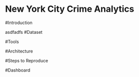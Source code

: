 # New York City Crime Analytics


#Introduction

asdfadfs
#Dataset


#Tools


#Architecture


#Steps to Reproduce


#Dashboard

